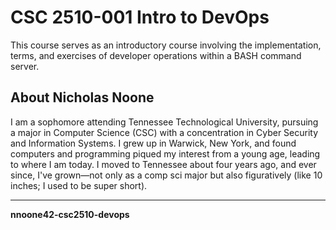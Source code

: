 # CSC 2510-001 Intro to DevOps

This course serves as an introductory course involving the implementation, terms, and exercises of developer operations within a BASH command server.

## About Nicholas Noone

I am a sophomore attending Tennessee Technological University, pursuing a major in Computer Science (CSC) with a concentration in Cyber Security and Information Systems. I grew up in Warwick, New York, and found computers and programming piqued my interest from a young age, leading to where I am today. I moved to Tennessee about four years ago, and ever since, I've grown—not only as a comp sci major but also figuratively (like 10 inches; I used to be super short).

---

**nnoone42-csc2510-devops**

